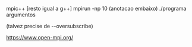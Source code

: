 mpic++ [resto igual a g++]
mpirun -np 10 (anotacao embaixo) ./programa argumentos

(talvez precise de --oversubscribe)

https://www.open-mpi.org/
